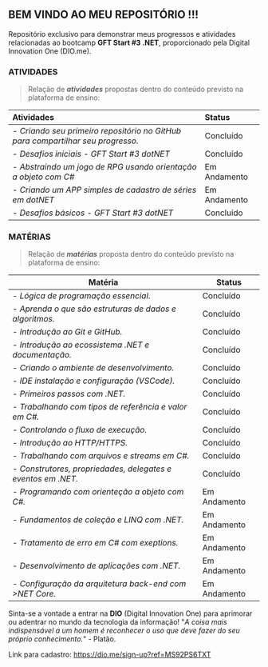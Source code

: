 ## BEM VINDO AO MEU REPOSITÓRIO !!!

Repositório exclusivo para demonstrar meus progressos e atividades relacionadas ao bootcamp **GFT Start #3 .NET**, proporcionado pela Digital Innovation One (DIO.me).

### ATIVIDADES

> Relação de ***atividades*** propostas dentro do conteúdo previsto na  plataforma de ensino:

| **Atividades**                           | **Status**   |
| :--------------------------------------- | :----------- |
| - *Criando seu primeiro repositório no GitHub para compartilhar seu progresso.* | Concluído    |
| - *Desafios iniciais - GFT Start #3 dotNET* | Concluído    |
| - *Abstraindo um jogo de RPG usando orientação a objeto com C#* | Em Andamento |
| - *Criando um APP simples de cadastro de séries em dotNET* | Em Andamento |
| - *Desafios básicos - GFT Start #3 dotNET* | Concluído |

### MATÉRIAS

> Relação de ***matérias*** proposta dentro do conteúdo previsto na plataforma de ensino:

| **Matéria**                              | **Status**   |
| ---------------------------------------- | ------------ |
| - *Lógica de programação essencial*.     | Concluído    |
| - *Aprenda o que são estruturas de dados e algoritmos.* | Concluído    |
| - *Introdução ao Git e GitHub.*          | Concluído    |
| - *Introdução ao ecossistema .NET e documentação.* | Concluído    |
| - *Criando o ambiente de desenvolvimento.* | Concluído    |
| - *IDE instalação e configuração (VSCode).* | Concluído    |
| - *Primeiros passos com .NET.*           | Concluído    |
| - *Trabalhando com tipos de referência e valor em C#.* | Concluído    |
| - *Controlando o fluxo de execução.*     | Concluído |
| - *Introdução ao HTTP/HTTPS.*            | Concluído |
| - *Trabalhando com arquivos e streams em C#.* | Concluído |
| - *Construtores, propriedades, delegates e eventos em .NET.* | Concluído |
| - *Programando com orienteção a objeto com C#.* | Em Andamento |
| - *Fundamentos de coleção e LINQ com .NET.* | Em Andamento |
| - *Tratamento de erro em C# com exeptions.* | Em Andamento |
| - *Desenvolvimento de aplicações com .NET.* | Em Andamento |
| - *Configuração da arquitetura back-end com >NET Core.* | Em Andamento |



Sinta-se a vontade a entrar na **DIO** (Digital Innovation One) para aprimorar ou adentrar no mundo da tecnologia da informação! "*A coisa mais indispensável a um homem é reconhecer o uso que deve fazer do seu próprio conhecimento.*" - Platão.

Link para cadastro: https://dio.me/sign-up?ref=MS92PS6TXT
